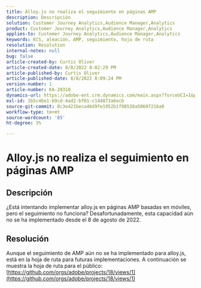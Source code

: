 ```yaml
---
title: Alloy.js no realiza el seguimiento en páginas AMP
description: Descripción
solution: Customer Journey Analytics,Audience Manager,Analytics
product: Customer Journey Analytics,Audience Manager,Analytics
applies-to: Customer Journey Analytics,Audience Manager,Analytics
keywords: KCS, aleación, AMP, seguimiento, hoja de ruta
resolution: Resolution
internal-notes: null
bug: false
article-created-by: Curtis Oliver
article-created-date: 8/8/2022 8:02:29 PM
article-published-by: Curtis Oliver
article-published-date: 8/8/2022 8:09:24 PM
version-number: 1
article-number: KA-20310
dynamics-url: https://adobe-ent.crm.dynamics.com/main.aspx?forceUCI=1&pagetype=entityrecord&etn=knowledgearticle&id=e0519906-5517-ed11-b83e-0022480868ff
exl-id: 2b5c46e1-69cd-4ad2-bf01-c144873a6ecb
source-git-commit: 0c3e421beca46d9fe1952b1f98538a50697216a0
workflow-type: tm+mt
source-wordcount: '85'
ht-degree: 3%

---
```


# Alloy.js no realiza el seguimiento en páginas AMP

## Descripción


¿Está intentando implementar alloy.js en páginas AMP basadas en móviles, pero el seguimiento no funciona? Desafortunadamente, esta capacidad aún no se ha implementado desde el 8 de agosto de 2022.


## Resolución


Aunque el seguimiento de AMP aún no se ha implementado para alloy.js, está en la hoja de ruta para futuras implementaciones. A continuación se muestra la hoja de ruta para el público: [https://github.com/orgs/adobe/projects/18/views/1](https://github.com/orgs/adobe/projects/18/views/1)
